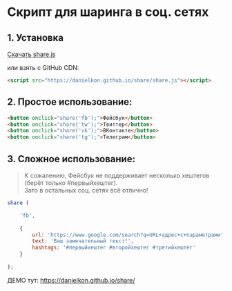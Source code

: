 # Скрипт для шаринга в соц. сетях

## 1. Установка

<a target="_blank" href="https://danielkon.github.io/share/share.js" class="btn btn-lg btn-primary mb-5" download>Скачать share.js</a><p> </p>
<p>или взять с GitHub CDN: </p>

```html
<script src="https://danielkon.github.io/share/share.js"></script>
```

## 2. Простое использование:

```html
<button onclick="share('fb');">Фейсбук</button>
<button onclick="share('tw');">Твиттер</button>
<button onclick="share('vk');">ВКонтакте</button>
<button onclick="share('tg');">Телеграм</button>
```

## 3. Сложное использование: 

> К сожалению, Фейсбук не поддерживает несколько хештегов (берёт только #первыйхештег). <br>
Зато в остальных соц. сетях всё отлично!<p> </p>

```javascript
share ( 

    'fb', 
    
    {
        url: 'https://www.google.com/search?q=URL+адрес+с+параметрами',
        text: 'Ваш замечательный текст!',
        hashtags: '#первыйхештег #второйхештег #третийхештег'
    }
    
);
```

ДЕМО тут: https://danielkon.github.io/share/


